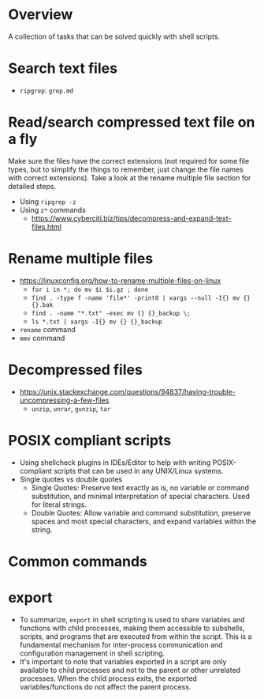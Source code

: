 # Overview

A collection of tasks that can be solved quickly with shell scripts.

# Search text files

- `ripgrep`: `grep.md`

# Read/search compressed text file on a fly

Make sure the files have the correct extensions (not required for some
file types, but to simplify the things to remember, just change the file
names with correct extensions). Take a look at the rename multiple file
section for detailed steps.

- Using `ripgrep -z`
- Using `z*` commands
    + https://www.cyberciti.biz/tips/decompress-and-expand-text-files.html

# Rename multiple files

- https://linuxconfig.org/how-to-rename-multiple-files-on-linux
    + `for i in *; do mv $i $i.gz ; done`
    + `find . -type f -name 'file*' -print0 | xargs --null -I{} mv {} {}.bak`
    + `find . -name "*.txt" -exec mv {} {}_backup \;`
    + `ls *.txt | xargs -I{} mv {} {}_backup`
- `rename` command
- `mmv` command

# Decompressed files

- https://unix.stackexchange.com/questions/94837/having-trouble-uncompressing-a-few-files
    + `unzip`, `unrar`, `gunzip`, `tar`

# POSIX compliant scripts

- Using shellcheck plugins in IDEs/Editor to help with writing
  POSIX-compliant scripts that can be used in any UNIX/Linux systems.
- Single quotes vs double quotes
    + Single Quotes: Preserve text exactly as is, no variable or command
      substitution, and minimal interpretation of special
      characters. Used for literal strings.
    + Double Quotes: Allow variable and command substitution, preserve
      spaces and most special characters, and expand variables within
      the string.

# Common commands

# export

- To summarize, `export` in shell scripting is used to share variables and
  functions with child processes, making them accessible to subshells,
  scripts, and programs that are executed from within the script. This
  is a fundamental mechanism for inter-process communication and
  configuration management in shell scripting.
- It's important to note that variables exported in a script are only
  available to child processes and not to the parent or other unrelated
  processes. When the child process exits, the exported
  variables/functions do not affect the parent process.
